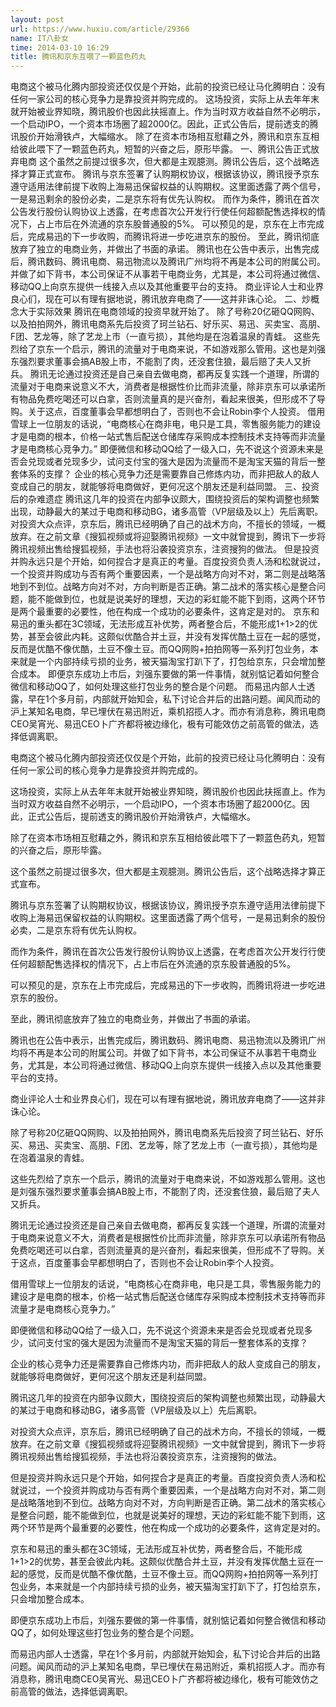 ```yaml
---
layout: post
url: https://www.huxiu.com/article/29366
name: IT八卦女
time: 2014-03-10 16:29
title: 腾讯和京东互喂了一颗蓝色药丸
---
```

电商这个被马化腾内部投资还仅仅是个开始，此前的投资已经让马化腾明白：没有任何一家公司的核心竞争力是靠投资并购完成的。 这场投资，实际上从去年年末就开始被业界知晓，腾讯股价也因此扶摇直上。作为当时双方收益自然不必明示，一个启动IPO，一个资本市场圈了超2000亿。因此，正式公告后，提前透支的腾讯股价开始滑铁卢，大幅缩水。 除了在资本市场相互慰藉之外，腾讯和京东互相给彼此喂下了一颗蓝色药丸，短暂的兴奋之后，原形毕露。 一、腾讯公告正式放弃电商 这个虽然之前提过很多次，但大都是主观臆测。腾讯公告后，这个战略选择才算正式宣布。 腾讯与京东签署了认购期权协议，根据该协议，腾讯授予京东遵守适用法律前提下收购上海易迅保留权益的认购期权。这里面透露了两个信号，一是易迅剩余的股份必卖，二是京东将有优先认购权。 而作为条件，腾讯在首次公告发行股份认购协议上透露，在考虑首次公开发行行使任何超额配售选择权的情况下，占上市后在外流通的京东股普通股的5%。 可以预见的是，京东在上市完成后，完成易迅的下一步收购，而腾讯将进一步吃进京东的股份。 至此，腾讯彻底放弃了独立的电商业务，并做出了书面的承诺。 腾讯也在公告中表示，出售完成后，腾讯数码、腾讯电商、易迅物流以及腾讯广州均将不再是本公司的附属公司。并做了如下背书，本公司保证不从事若干电商业务，尤其是，本公司将通过微信、移动QQ上向京东提供一线接入点以及其他重要平台的支持。 商业评论人士和业界良心们，现在可以有理有据地说，腾讯放弃电商了——这并非诛心论。 二、炒概念大于实际效果 腾讯在电商领域的投资早就开始了。 除了号称20亿砸QQ网购、以及拍拍网外，腾讯电商系先后投资了珂兰钻石、好乐买、易迅、买卖宝、高朋、F团、艺龙等，除了艺龙上市（一直亏损），其他均是在泡着温泉的青蛙。 这些先烈给了京东一个启示，腾讯的流量对于电商来说，不如游戏那么管用。这也是刘强东强烈要求董事会搞AB股上市，不能割了肉，还没套住狼，最后赔了夫人又折兵。 腾讯无论通过投资还是自己亲自去做电商，都再反复实践一个道理，所谓的流量对于电商来说意义不大，消费者是根据性价比而非流量，除非京东可以承诺所有物品免费吃喝还可以白拿，否则流量真的是兴奋剂，看起来很美，但形成不了导购。关于这点，百度董事会早都想明白了，否则也不会让Robin李个人投资。 借用雪球上一位朋友的话说，“电商核心在商非电，电只是工具，零售服务能力的建设才是电商的根本，价格一站式售后配送仓储库存采购成本控制技术支持等而非流量才是电商核心竞争力。” 即便微信和移动QQ给了一级入口，先不说这个资源未来是否会兑现或者兑现多少，试问支付宝的强大是因为流量而不是淘宝天猫的背后一整套体系的支撑？ 企业的核心竞争力还是需要靠自己修炼内功，而非把敌人的敌人变成自己的朋友，就能够将电商做好，更何况这个朋友还是利益同盟。 三、投资后的杂难遗症 腾讯这几年的投资在内部争议颇大，围绕投资后的架构调整也频繁出现，动静最大的某过于电商和移动BG，诸多高管（VP层级及以上）先后离职。 对投资大众点评，京东后，腾讯已经明确了自己的战术方向，不擅长的领域，一概放弃。在之前文章《搜狐视频或将迎娶腾讯视频》一文中就曾提到，腾讯下一步将腾讯视频出售给搜狐视频，手法也将沿袭投资京东，注资搜狗的做法。 但是投资并购永远只是个开始，如何捏合才是真正的考量。百度投资负责人汤和松就说过，一个投资并购成功与否有两个重要因素，一个是战略方向对不对，第二则是战略落地到不到位。战略方向对不对，方向判断是否正确。第二战术的落实核心是整合问题，能不能做到位，也就是说美好的理想，天边的彩虹能不能下到雨，这两个环节是两个最重要的必要性，他在构成一个成功的必要条件，这肯定是对的。 京东和易迅的重头都在3C领域，无法形成互补优势，两者整合后，不能形成1+1>2的优势，甚至会彼此内耗。这颇似优酷合并土豆，并没有发挥优酷土豆在一起的感觉，反而是优酷不像优酷，土豆不像土豆。而QQ网购+拍拍网等一系列打包业务，本来就是一个内部持续亏损的业务，被天猫淘宝打趴下了，打包给京东，只会增加整合成本。 即便京东成功上市后，刘强东要做的第一件事情，就别惦记着如何整合微信和移动QQ了，如何处理这些打包业务的整合是个问题。 而易迅内部人士透露，早在1个多月前，内部就开始知会，私下讨论合并后的出路问题。闻风而动的沪上某知名电商，早已埋伏在易迅附近，乘机招揽人才。而亦有消息称，腾讯电商CEO吴宵光、易迅CEO卜广齐都将被边缘化，极有可能效仿之前高管的做法，选择低调离职。

电商这个被马化腾内部投资还仅仅是个开始，此前的投资已经让马化腾明白：没有任何一家公司的核心竞争力是靠投资并购完成的。

这场投资，实际上从去年年末就开始被业界知晓，腾讯股价也因此扶摇直上。作为当时双方收益自然不必明示，一个启动IPO，一个资本市场圈了超2000亿。因此，正式公告后，提前透支的腾讯股价开始滑铁卢，大幅缩水。

除了在资本市场相互慰藉之外，腾讯和京东互相给彼此喂下了一颗蓝色药丸，短暂的兴奋之后，原形毕露。

这个虽然之前提过很多次，但大都是主观臆测。腾讯公告后，这个战略选择才算正式宣布。

腾讯与京东签署了认购期权协议，根据该协议，腾讯授予京东遵守适用法律前提下收购上海易迅保留权益的认购期权。这里面透露了两个信号，一是易迅剩余的股份必卖，二是京东将有优先认购权。

而作为条件，腾讯在首次公告发行股份认购协议上透露，在考虑首次公开发行行使任何超额配售选择权的情况下，占上市后在外流通的京东股普通股的5%。

可以预见的是，京东在上市完成后，完成易迅的下一步收购，而腾讯将进一步吃进京东的股份。

至此，腾讯彻底放弃了独立的电商业务，并做出了书面的承诺。

腾讯也在公告中表示，出售完成后，腾讯数码、腾讯电商、易迅物流以及腾讯广州均将不再是本公司的附属公司。并做了如下背书，本公司保证不从事若干电商业务，尤其是，本公司将通过微信、移动QQ上向京东提供一线接入点以及其他重要平台的支持。

商业评论人士和业界良心们，现在可以有理有据地说，腾讯放弃电商了——这并非诛心论。

除了号称20亿砸QQ网购、以及拍拍网外，腾讯电商系先后投资了珂兰钻石、好乐买、易迅、买卖宝、高朋、F团、艺龙等，除了艺龙上市（一直亏损），其他均是在泡着温泉的青蛙。

这些先烈给了京东一个启示，腾讯的流量对于电商来说，不如游戏那么管用。这也是刘强东强烈要求董事会搞AB股上市，不能割了肉，还没套住狼，最后赔了夫人又折兵。

腾讯无论通过投资还是自己亲自去做电商，都再反复实践一个道理，所谓的流量对于电商来说意义不大，消费者是根据性价比而非流量，除非京东可以承诺所有物品免费吃喝还可以白拿，否则流量真的是兴奋剂，看起来很美，但形成不了导购。关于这点，百度董事会早都想明白了，否则也不会让Robin李个人投资。

借用雪球上一位朋友的话说，“电商核心在商非电，电只是工具，零售服务能力的建设才是电商的根本，价格一站式售后配送仓储库存采购成本控制技术支持等而非流量才是电商核心竞争力。”

即便微信和移动QQ给了一级入口，先不说这个资源未来是否会兑现或者兑现多少，试问支付宝的强大是因为流量而不是淘宝天猫的背后一整套体系的支撑？

企业的核心竞争力还是需要靠自己修炼内功，而非把敌人的敌人变成自己的朋友，就能够将电商做好，更何况这个朋友还是利益同盟。

腾讯这几年的投资在内部争议颇大，围绕投资后的架构调整也频繁出现，动静最大的某过于电商和移动BG，诸多高管（VP层级及以上）先后离职。

对投资大众点评，京东后，腾讯已经明确了自己的战术方向，不擅长的领域，一概放弃。在之前文章《搜狐视频或将迎娶腾讯视频》一文中就曾提到，腾讯下一步将腾讯视频出售给搜狐视频，手法也将沿袭投资京东，注资搜狗的做法。

但是投资并购永远只是个开始，如何捏合才是真正的考量。百度投资负责人汤和松就说过，一个投资并购成功与否有两个重要因素，一个是战略方向对不对，第二则是战略落地到不到位。战略方向对不对，方向判断是否正确。第二战术的落实核心是整合问题，能不能做到位，也就是说美好的理想，天边的彩虹能不能下到雨，这两个环节是两个最重要的必要性，他在构成一个成功的必要条件，这肯定是对的。

京东和易迅的重头都在3C领域，无法形成互补优势，两者整合后，不能形成1+1>2的优势，甚至会彼此内耗。这颇似优酷合并土豆，并没有发挥优酷土豆在一起的感觉，反而是优酷不像优酷，土豆不像土豆。而QQ网购+拍拍网等一系列打包业务，本来就是一个内部持续亏损的业务，被天猫淘宝打趴下了，打包给京东，只会增加整合成本。

即便京东成功上市后，刘强东要做的第一件事情，就别惦记着如何整合微信和移动QQ了，如何处理这些打包业务的整合是个问题。

而易迅内部人士透露，早在1个多月前，内部就开始知会，私下讨论合并后的出路问题。闻风而动的沪上某知名电商，早已埋伏在易迅附近，乘机招揽人才。而亦有消息称，腾讯电商CEO吴宵光、易迅CEO卜广齐都将被边缘化，极有可能效仿之前高管的做法，选择低调离职。

